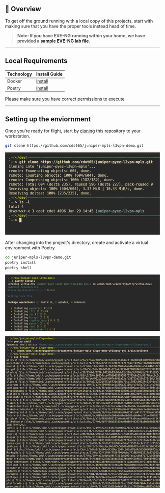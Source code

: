 ## 📌 Overview

To get off the ground running with a local copy of this projects, start with making sure that you have the proper tools instead head of time.

> **Note: If you have EVE-NG running within your home, we have provided a [sample EVE-NG lab file](https://github.com/cdot65/juniper-mpls-l3vpn-demo/tree/main/files/eve-ng).**

---

## Local Requirements

| Technology | Install Guide                                  |
| ---------- | ---------------------------------------------- |
| Docker     | [install](https://docs.docker.com/get-docker/) |
| Poetry     | [install](https://python-poetry.org/)          |

Please make sure you have correct permissions to execute

---

## Setting up the enviornment

Once you're ready for flight, start by [cloning](https://rogerdudler.github.io/git-guide/) this repository to your workstation.

```bash
git clone https://github.com/cdot65/juniper-mpls-l3vpn-demo.git
```

![git clone](https://raw.githubusercontent.com/cdot65/juniper-mpls-l3vpn-demo/dev/site/content/assets/images/clone.png)

After changing into the project's directory, create and activate a virtual environment with Poetry

```bash
cd juniper-mpls-l3vpn-demo.git
poetry install
poetry shell
```

![poetry install](https://raw.githubusercontent.com/cdot65/juniper-mpls-l3vpn-demo/dev/site/content/assets/images/poetry_install.png)

![poetry shell](https://raw.githubusercontent.com/cdot65/juniper-mpls-l3vpn-demo/dev/site/content/assets/images/poetry_shell.png)
